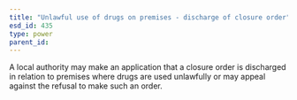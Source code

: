 ```yaml
---
title: "Unlawful use of drugs on premises - discharge of closure order"
esd_id: 435
type: power
parent_id:  
---
```


A local authority may make an application that a closure order is discharged in relation to premises where drugs are used unlawfully or may appeal against the refusal to make such an order.

